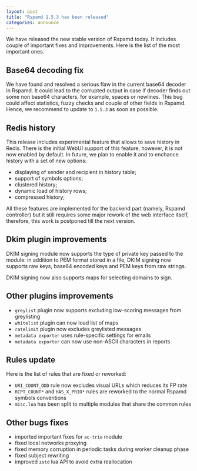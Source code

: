 ```yaml
---
layout: post
title: "Rspamd 1.5.3 has been released"
categories: announce
---
```


We have released the new stable version of Rspamd today. It includes couple of important fixes and improvements. Here is the list of the most important ones.

## Base64 decoding fix

We have found and resolved a serious flaw in the current base64 decoder in Rspamd. It could lead to the corrupted output in case if decoder finds out some non base64 characters, for example, spaces or newlines. This bug could affect statistics, fuzzy checks and couple of other fields in Rspamd. Hence, we recommend to update to `1.5.3` as soon as possible.

## Redis history

This release includes experimental feature that allows to save history in Redis. There is the initial WebUI support of this feature, however, it is not now enabled by default. In future, we plan to enable it and to enchance history with a set of new options:

- displaying of sender and recipient in history table;
- support of symbols options;
- clustered history;
- dynamic load of history rows;
- compressed history;

All these features are implemented for the backend part (namely, Rspamd controller) but it still requires some major rework of the web interface itself, therefore, this work is postponed till the next version.

## Dkim plugin improvements

DKIM signing module now supports the type of private key passed to the module: in addition to PEM format stored in a file, DKIM signing now supports raw keys, base64 encoded keys and PEM keys from raw strings.

DKIM signing now also supports maps for selecting domains to sign.

## Other plugins improvements

* `greylist` plugin now supports excluding low-scoring messages from greylisting
* `whitelist` plugin can now load list of maps
* `ratelimit` plugin now excludes greylisted messages
* `metadata exporter` uses rule-specific settings for emails
* `metadata exporter` can now use non-ASCII characters in reports

## Rules update

Here is the list of rules that are fixed or reworked:

* `URI_COUNT_ODD` rule now excludes visual URLs which reduces its FP rate
* `RCPT_COUNT*` and `HAS_X_PRIO*` rules are reworked to the normal Rspamd symbols conventions
* `misc.lua` has been split to multiple modules that share the common rules

## Other bugs fixes

* imported important fixes for `ac-trie` module
* fixed local networks proxying
* fixed memory corruption in periodic tasks during worker cleanup phase
* fixed subject rewriting
* improved `zstd` lua API to avoid extra reallocation